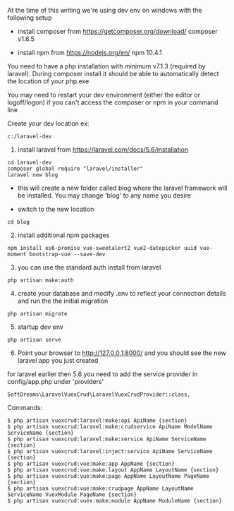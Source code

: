 At the time of this writing we're using dev env on windows with the following setup

- install composer from https://getcomposer.org/download/
composer v1.6.5

- install npm from https://nodejs.org/en/
npm 10.4.1

You need to have a php installation with minimum v7.1.3 (required by laravel). During composer install it should be able to automatically detect the location of your php.exe

You may need to restart your dev environment (either the editor or logoff/logon) if you can't access the composer or npm in your command line


Create your dev location ex:

```
c:/laravel-dev
```

1. install laravel from https://laravel.com/docs/5.6/installation

```
cd laravel-dev
composer global require "laravel/installer"
laravel new blog
```

- this will create a new folder called blog where the laravel framework will be installed. You may change 'blog' to any name you desire


- switch to the new location

```
cd blog
```

2. install additional npm packages

```
npm install es6-promise vue-sweetalert2 vue2-datepicker uuid vue-moment bootstrap-vue --save-dev
```

3. you can use the standard auth install from laravel

```
php artisan make:auth
```

4. create your database and modify .env to reflect your connection details and run the the initial migration

```
php artisan migrate
```

5. startup dev env 

```
php artisan serve
```

6. Point your browser to http://127.0.0.1:8000/ and you should see the new laravel app you just created

for laravel earlier then 5.6 you need to add the service provider in config/app.php under 'providers'
```
SoftDreams\LaravelVuexCrud\LaravelVuexCrudProvider::class,
```

Commands:
```
$ php artisan vuexcrud:laravel:make:api ApiName {section}
$ php artisan vuexcrud:laravel:make:crudservice ApiName ModelName ServiceName {section}
$ php artisan vuexcrud:laravel:make:service ApiName ServiceName {section}
$ php artisan vuexcrud:laravel:inject:service ApiName ServiceName {section}
$ php artisan vuexcrud:vue:make:app AppName {section}
$ php artisan vuexcrud:vue:make:layout AppName LayoutName {section}
$ php artisan vuexcrud:vue:make:page AppName LayoutName PageName {section}
$ php artisan vuexcrud:vue:make:crudpage AppName LayoutName ServiceName VuexModule PageName {section}
$ php artisan vuexcrud:vuex:make:module AppName ModuleName {section}
```